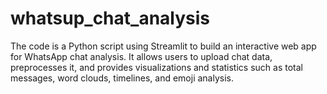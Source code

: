 # whatsup_chat_analysis
The code is a Python script using Streamlit to build an interactive web app for WhatsApp chat analysis. It allows users to upload chat data, preprocesses it, and provides visualizations and statistics such as total messages, word clouds, timelines, and emoji analysis.
